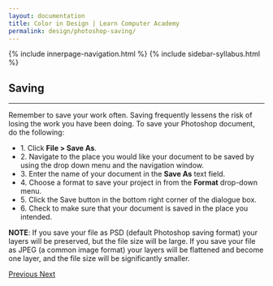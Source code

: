 ```yaml
---
layout: documentation
title: Color in Design | Learn Computer Academy
permalink: design/photoshop-saving/
---
```

<div class="loader">
{% include innerpage-navigation.html %}
{% include sidebar-syllabus.html %}
 <div class="page-content">
  <div class="content-wrapper">
   <div class="row">
    <div class="col-md-9 content">
     <!-- Your content goes started here -->
     <div class="doc-content">
      <h2>Saving</h2>
      <hr>
      <div class="row">
       <div class="col-md-12">
        <div class="text-block">
         <p>Remember to save your work often. Saving frequently lessens the risk of losing the work you have been doing. To save your Photoshop document, do the following:</p>
         <ul>
          <li>1. Click <b>File > Save As</b>. </li>
          <li>2. Navigate to the place you would like your document to be saved by using the drop down menu and the navigation window.</li>
          <li>3. Enter the name of your document in the <b>Save As</b> text field. </li>
          <li>4. Choose a format to save your project in from the <b>Format</b> drop-down menu. </li>
          <li>5. Click the Save button in the bottom right corner of the dialogue box.</li>
          <li>6. Check to make sure that your document is saved in the place you intended.</li>
         </ul>
         <p class="note">
          <b>NOTE</b>: If you save your file as PSD (default Photoshop saving format) your layers will be preserved, but the file size will be large. If you save your file as JPEG (a common image format) your layers will be flattened and become one layer, and the file size will be significantly smaller.
         </p>
        </div>
       </div>
      </div>
     </div>
     <!-- /.Your content goes ends here -->
     <div class="footer-btn d-flex justify-content-between">
      <a href="/design/photoshop-resizing" class="btn">
       <i class="fas fa-arrow-circle-left"></i>Previous </a>
      <a href="/design/photoshop-shortcut-keys" class="btn">Next <i class="fas fa-arrow-circle-right"></i>
      </a>
     </div>
     <!-- /.End of footer button -->
    </div>
    <!-- Right Sidebar Start--> <?php include '../../includes/right-sidebar-innerpage.php'; ?>
    <!-- Right-Sidebar End -->
   </div>
  </div>
